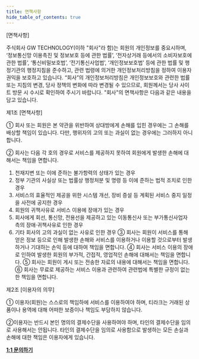 ```yaml
---
title: 면책사항
hide_table_of_contents: true
---
```

[면책사항]

주식회사 GW TECHNOLOGY(이하 "회사"라 함)는 회원의 개인정보를 중요시하며, ‘정보통신망 이용촉진 및 정보보호 등에 관한 법률’, ‘전자상거래 등에서의 소비자보호에 관한 법률’, ‘통신비밀보호법’, ‘전기통신사업법’, ‘개인정보보호법’ 등에 관한 법률 및 행정기관의 행정지침을 준수하고, 관련 법령에 의거한 개인정보처리방침을 정하여 이용자 권익을 보호하고 있습니다. “회사”의 개인정보처리방침은 개인정보보호와 관련한 법률 또는 지침의 변경, 당사 정책의 변화에 따라 변경될 수 있으므로, 회원께서는 당사 사이트 방문 시 수시로 확인하여 주시기 바랍니다. "회사"의 면책사항은 다음과 같은 내용을 담고 있습니다.

제1조 [면책사항]

① 회사 또는 회원은 본 약관을 위반하여 상대방에게 손해를 입힌 경우에는 그 손해를 배상할 책임이 있습니다. 다만, 행위자의 고의 또는 과실이 없는 경우에는 그러하지 아니합니다.

② 회사는 다음 각 호의 경우로 서비스를 제공하지 못하여 회원에게 발생한 손해에 대해서는 책임을 면합니다.

1. 천재지변 또는 이에 준하는 불가항력의 상태가 있는 경우
2. 정부 기관의 사실상 또는 법률상 행정처분 및 명령 등 이에 준하는 법적 조치로 인한 경우
3. 서비스의 효율적인 제공을 위한 시스템 개선, 장비 증설 등 계획된 서비스 중지 일정을 사전에 공지한 경우
4. 회원의 귀책사유로 서비스 이용에 장애가 있는 경우
5. 회사에게 회선, 통신망, 전용선을 제공하고 있는 이동통신사 또는 부가통신사업자 측의 장애·귀책사유로 인한 경우
6. 기타 회사의 고의 과실이 없는 사유로 인한 경우
   ③ 회사는 회원이 서비스를 통해 얻은 정보 등으로 인해 발생한 손해와 서비스를 이용하거나 이용할 것으로부터 발생하거나 기대하는 손익 등에 대하여 책임을 면합니다.
   ④ 회사는 서비스 이용의 장애로 인하여 발생한 회원의 부가적, 간접적, 영업적인 손해에 대해서는 책임을 면합니다.
   ⑤ 회사는 회원이 게시 또는 전송한 자료의 내용에 대해서는 책임을 면합니다.
   ⑥ 회사는 무료로 제공하는 서비스 이용과 관련하여 관련법에 특별한 규정이 없는 한 책임을 면합니다.

제2조 [이용자의 의무]

① 이용자(회원)는 스스로의 책임하에 서비스를 이용하여야 하며, 티라크는 거래된 상품이나 용역에 대해 어떠한 보증이나 책임도 부담하지 않습니다.

②이용자는 반드시 본인 명의의 결제수단을 사용하여야 하며, 타인의 결제수단을 임의로 사용해서는 안됩니다. 타인의 결제수단을 임의로 사용함으로 발생하는 모든 손실과 손해에 대한 책임은 이용자에게 있습니다.

**[1:1 문의하기](http://pf.kakao.com/_xgkzBb)**
